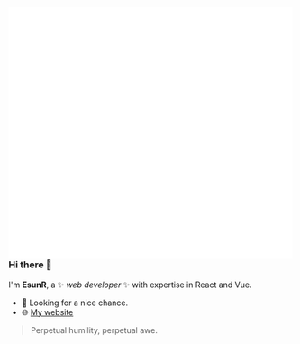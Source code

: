 <picture>
  <img align="right" src="/github-metrics.svg" alt="Metrics">
</picture>

### Hi there 👋

I'm **EsunR**, a ✨ _web developer_ ✨ with expertise in React and Vue. 

- 💼 Looking for a nice chance.
- 🌐 [My website](https://www.esunr.xyz)

> Perpetual humility, perpetual awe.
